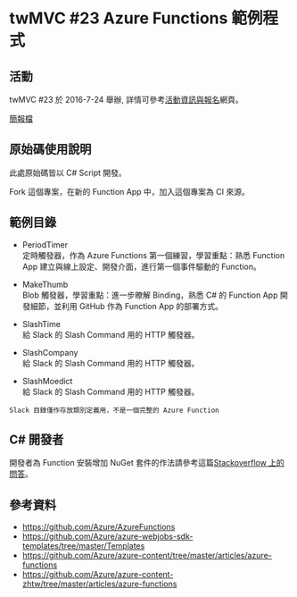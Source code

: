 # twMVC #23 Azure Functions 範例程式

## 活動

twMVC #23 於 2016-7-24 舉辦, 詳情可參考[活動資訊與報名](https://mvc.tw/event/2016/7/24)網頁。

[簡報檔](https://docs.com/is-twMVC/4857/twmvc-23-azure-functions)

## 原始碼使用說明

此處原始碼皆以 C# Script 開發。

Fork 這個專案，在新的 Function App 中，加入這個專案為 CI 來源。

## 範例目錄

- PeriodTimer  
  定時觸發器，作為 Azure Functions 第一個練習，學習重點：熟悉 Function App 建立與線上設定、開發介面，進行第一個事件驅動的 Function。

- MakeThumb  
  Blob 觸發器，學習重點：進一步暸解 Binding，熟悉 C# 的 Function App 開發細節，並利用 GitHub 作為 Function App 的部署方式。

- SlashTime  
  給 Slack 的 Slash Command 用的 HTTP 觸發器。

- SlashCompany  
  給 Slack 的 Slash Command 用的 HTTP 觸發器。

- SlashMoedict  
  給 Slack 的 Slash Command 用的 HTTP 觸發器。

```
Slack 目錄僅作存放類別定義用，不是一個完整的 Azure Function
```

## C# 開發者

開發者為 Function 安裝增加 NuGet 套件的作法請參考這篇[Stackoverflow 上的問答](http://stackoverflow.com/questions/36411536/how-can-i-use-nuget-packages-in-my-azure-functions)。

## 參考資料

- https://github.com/Azure/AzureFunctions
- https://github.com/Azure/azure-webjobs-sdk-templates/tree/master/Templates
- https://github.com/Azure/azure-content/tree/master/articles/azure-functions
- https://github.com/Azure/azure-content-zhtw/tree/master/articles/azure-functions
